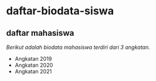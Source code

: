 daftar-biodata-siswa
==
daftar mahasiswa 
--
*Berikut adalah biodata mahasiswa terdiri dari 3 angkatan.*
- Angkatan 2019
- Angkatan 2020
- Angkatan 2021

